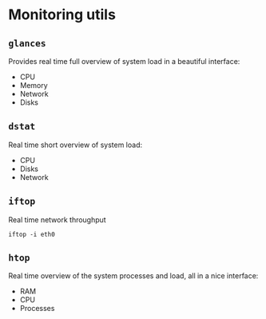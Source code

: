 # Monitoring utils



## `glances`

Provides real time full overview of system load in a beautiful interface:

- CPU
- Memory
- Network
- Disks



## `dstat`

Real time short overview of system load:

- CPU
- Disks
- Network



## `iftop`

Real time network throughput

```
iftop -i eth0
```

## `htop`
Real time overview of the system processes and load, all in a nice interface:

- RAM
- CPU
- Processes
